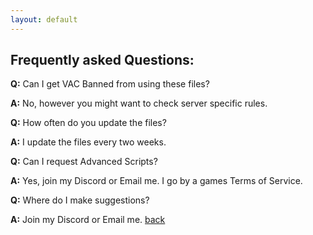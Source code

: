 ```yaml
---
layout: default
---
```


## Frequently asked Questions:
**Q:** Can I get VAC Banned from using these files?

**A:** No, however you might want to check server specific rules.

**Q:** How often do you update the files?

**A:** I update the files every two weeks.

**Q:** Can I request Advanced Scripts?

**A:** Yes, join my Discord or Email me. I go by a games Terms of Service.

**Q:** Where do I make suggestions?

**A:** Join my Discord or Email me.
[back](./)
